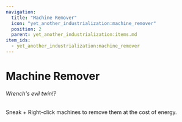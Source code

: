 ```yaml
---
navigation:
  title: "Machine Remover"
  icon: "yet_another_industrialization:machine_remover"
  position: 2
  parent: yet_another_industrialization:items.md
item_ids:
  - yet_another_industrialization:machine_remover
---
```


# Machine Remover
###### *Wrench's evil twin!?*

Sneak + Right-click machines to remove them at the cost of energy.